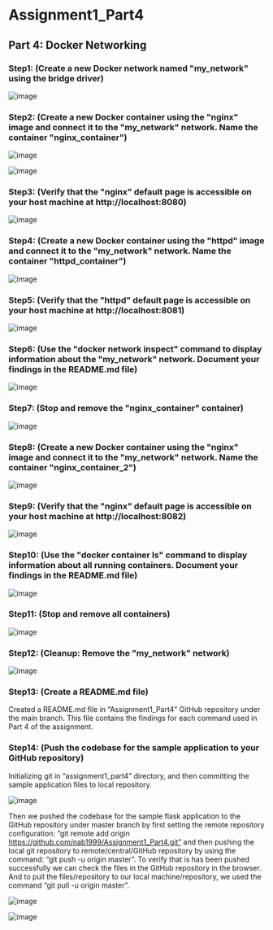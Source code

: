 # Assignment1_Part4

## Part 4: Docker Networking

### Step1: (Create a new Docker network named "my_network" using the bridge driver)

![image](https://user-images.githubusercontent.com/126570628/227613221-734efed1-f6cc-4680-9b7b-e1aacf083bb3.png)

### Step2: (Create a new Docker container using the "nginx" image and connect it to the "my_network" network. Name the container "nginx_container")

![image](https://user-images.githubusercontent.com/126570628/227613297-d7c392db-5f22-45a4-bd88-c10ca2c3b8e6.png)

![image](https://user-images.githubusercontent.com/126570628/227613531-5fd95192-c126-439b-ac4f-253bbceabbda.png)

### Step3: (Verify that the "nginx" default page is accessible on your host machine at http://localhost:8080)

![image](https://user-images.githubusercontent.com/126570628/227613607-d9cb07a4-397e-4195-a155-363d3503fe00.png)

### Step4: (Create a new Docker container using the "httpd" image and connect it to the "my_network" network. Name the container "httpd_container")

![image](https://user-images.githubusercontent.com/126570628/227613674-e60837c1-f4e7-45b7-a2c3-51cffbe48ecc.png)

### Step5: (Verify that the "httpd" default page is accessible on your host machine at http://localhost:8081)

![image](https://user-images.githubusercontent.com/126570628/227613750-ee9e34b4-96ac-494c-89b5-17d4fd9b6ca8.png)

### Step6: (Use the "docker network inspect" command to display information about the "my_network" network. Document your findings in the README.md file)

![image](https://user-images.githubusercontent.com/126570628/227613817-bef35e49-13aa-4602-8e1f-9579f6136683.png)

### Step7: (Stop and remove the "nginx_container" container)

![image](https://user-images.githubusercontent.com/126570628/227613971-98f532ff-eda9-4e72-9790-571cce0deb4d.png)

### Step8: (Create a new Docker container using the "nginx" image and connect it to the "my_network" network. Name the container "nginx_container_2")

![image](https://user-images.githubusercontent.com/126570628/227614145-7bb86609-ee30-4f16-b2fe-121036e1e2ad.png)

### Step9: (Verify that the "nginx" default page is accessible on your host machine at http://localhost:8082)

![image](https://user-images.githubusercontent.com/126570628/227614237-fd47b208-bbb9-4a5f-a846-831c22188484.png)

### Step10: (Use the "docker container ls" command to display information about all running containers. Document your findings in the README.md file)

![image](https://user-images.githubusercontent.com/126570628/227614298-6ed6dab7-dc9f-4e6a-a144-7520f7813988.png)

### Step11: (Stop and remove all containers)

![image](https://user-images.githubusercontent.com/126570628/227614345-abb36e73-ceff-46e7-bfbe-969d28d6a6d9.png)

### Step12: (Cleanup: Remove the "my_network" network)

![image](https://user-images.githubusercontent.com/126570628/227614384-240ce5d6-306a-4366-9fd0-bd205f24ad93.png)

### Step13: (Create a README.md file)

Created a README.md file in “Assignment1_Part4” GitHub repository under the main branch. This file contains the findings for each command used in Part 4 of the assignment.

### Step14: (Push the codebase for the sample application to your GitHub repository)

Initializing git in “assignment1_part4” directory, and then committing the sample application files to local repository.

![image](https://user-images.githubusercontent.com/126570628/227614592-d348eefd-c240-4c59-9d6d-92258a6bae7d.png)

Then we pushed the codebase for the sample flask application to the GitHub repository under master branch by first setting the remote repository configuration: “git remote add origin https://github.com/nab1999/Assignment1_Part4.git” and then pushing the local git repository to remote/central/GitHub repository by using the command: “git push -u origin master”. To verify that is has been pushed successfully we can check the files in the GitHub repository in the browser. And to pull the files/repository to our local machine/repository, we used the command “git pull -u origin master”.

![image](https://user-images.githubusercontent.com/126570628/227614671-bb35d705-3bb4-4e84-b2bb-daf107109e01.png)

![image](https://user-images.githubusercontent.com/126570628/227614707-be424b90-a3fd-4826-895d-7b319cecc605.png)
